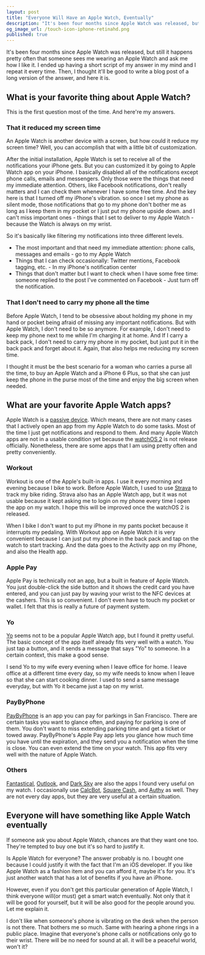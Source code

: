 ```yaml
---
layout: post
title: "Everyone Will Have an Apple Watch, Eventually"
description: "It's been four months since Apple Watch was released, but still it happens pretty often that someone sees me wearing an Apple Watch and ask me how I like it."
og_image_url: /touch-icon-iphone-retinahd.png
published: true
---
```


It's been four months since Apple Watch was released, but still it happens pretty often that someone sees me wearing an Apple Watch and ask me how I like it. I ended up having a short script of my answer in my mind and I repeat it every time. Then, I thought it'll be good to write a blog post of a long version of the answer, and here it is.

## What is your favorite thing about Apple Watch?

This is the first question most of the time. And here're my answers.

### That it reduced my screen time

An Apple Watch is another device with a screen, but how could it reduce my screen time? Well, you can accomplish that with a little bit of customization.

After the initial installation, Apple Watch is set to receive all of the notifications your iPhone gets. But you can customized it by going to Apple Watch app on your iPhone. I basically disabled all of the notifications except phone calls, emails and messengers. Only those were the things that need my immediate attention. Others, like Facebook notifications, don't really matters and I can check them whenever I have some free time. And the key here is that I turned off my iPhone's vibration. so once I set my phone as silent mode, those notifications that go to my phone don't bother me as long as I keep them in my pocket or I just put my phone upside down. and I can't miss important ones - things that I set to deliver to my Apple Watch - because the Watch is always on my wrist.

So it's basically like filtering my notifications into three different levels.

- The most important and that need my immediate attention: phone calls, messages and emails - go to my Apple Watch
- Things that I can check occasionally: Twitter mentions, Facebook tagging, etc. - In my iPhone's notification center
- Things that don't matter but I want to check when I have some free time: someone replied to the post I've commented on Facebook - Just turn off the notification.

### That I don't need to carry my phone all the time

Before Apple Watch, I tend to be obsessive about holding my phone in my hand or pocket being afraid of missing any important notifications. But with Apple Watch, I don't need to be so anymore. For example, I don't need to keep my phone next to me while I'm charging it at home. And If I carry a back pack, I don't need to carry my phone in my pocket, but just put it in the back pack and forget about it. Again, that also helps me reducing my screen time.

I thought it must be the best scenario for a woman who carries a purse all the time, to buy an Apple Watch and a iPhone 6 Plus, so that she can just keep the phone in the purse most of the time and enjoy the big screen when needed.

## What are your favorite Apple Watch apps?

Apple Watch is a [passive device](http://theoatmeal.com/blog/apple_watch). Which means, there are not many cases that I actively open an app from my Apple Watch to do some tasks. Most of the time I just get notifications and respond to them. And many Apple Watch apps are not in a usable condition yet because the [watchOS 2](http://www.apple.com/watchos-2-preview/) is not release officially. Nonetheless, there are some apps that I am using pretty often and pretty conveniently.

### Workout

Workout is one of the Apple's built-in apps. I use it every morning and evening because I bike to work. Before Apple Watch, I used to use [Strava](https://www.strava.com) to track my bike riding. Strava also has an Apple Watch app, but it was not usable because it kept asking me to login on my phone every time I open the app on my watch. I hope this will be improved once the watchOS 2 is released.

When I bike I don't want to put my iPhone in my pants pocket because it interrupts my pedaling. With Workout app on Apple Watch it is very convenient because I can just put my phone in the back pack and tap on the watch to start tracking. And the data goes to the Activity app on my iPhone, and also the Health app.

### Apple Pay

Apple Pay is technically not an app, but a built in feature of Apple Watch. You just double-click the side button and it shows the credit card you have entered, and you can just pay by waving your wrist to the NFC devices at the cashers. This is so convenient. I don't even have to touch my pocket or wallet. I felt that this is really a future of payment system.

### Yo

[Yo](https://www.justyo.co) seems not to be a popular Apple Watch app, but I found it pretty useful. The basic concept of the app itself already fits very well with a watch. You just tap a button, and it sends a message that says "Yo" to someone. In a certain context, this make a good sense.

I send Yo to my wife every evening when I leave office for home. I leave office at a different time every day, so my wife needs to know when I leave so that she can start cooking dinner. I used to send a same message everyday, but with Yo it became just a tap on my wrist.

### PayByPhone

[PayByPhone](https://www.paybyphone.com) is an app you can pay for parkings in San Francisco. There are certain tasks you want to glance often, and paying for parking is one of them. You don't want to miss extending parking time and get a ticket or towed away. PayByPhone's Apple Pay app lets you glance how much time you have until the expiration, and they send you a notification when the time is close. You can even extend the time on your watch. This app fits very well with the nature of Apple Watch.

### Others

[Fantastical](https://flexibits.com/fantastical), [Outlook](https://itunes.apple.com/us/app/microsoft-outlook/id951937596?mt=8), and [Dark Sky](http://darkskyapp.com) are also the apps I found very useful on my watch. I occasionally use [CalcBot](http://tapbots.com/calcbot/), [Square Cash](https://itunes.apple.com/us/app/square-cash-send-money-for/id711923939?mt=8), and [Authy](https://itunes.apple.com/us/app/authy/id494168017?mt=8) as well. They are not every day apps, but they are very useful at a certain situation.

## Everyone will have something like Apple Watch eventually

If someone ask you about Apple Watch, chances are that they want one too. They're tempted to buy one but it's so hard to justify it.

Is Apple Watch for everyone? The answer probably is no. I bought one because I could justify it with the fact that I'm an iOS developer. If you like Apple Watch as a fashion item and you can afford it, maybe it's for you. It's just another watch that has a lot of benefits if you have an iPhone.

However, even if you don't get this particular generation of Apple Watch, I think everyone will(or must) get a smart watch eventually. Not only that it will be good for yourself, but it will be also good for the people around you. Let me explain it.

I don't like when someone's phone is vibrating on the desk when the person is not there. That bothers me so much. Same with hearing a phone rings in a public place. Imagine that everyone's phone calls or notifications only go to their wrist. There will be no need for sound at all. it will be a peaceful world, won't it?